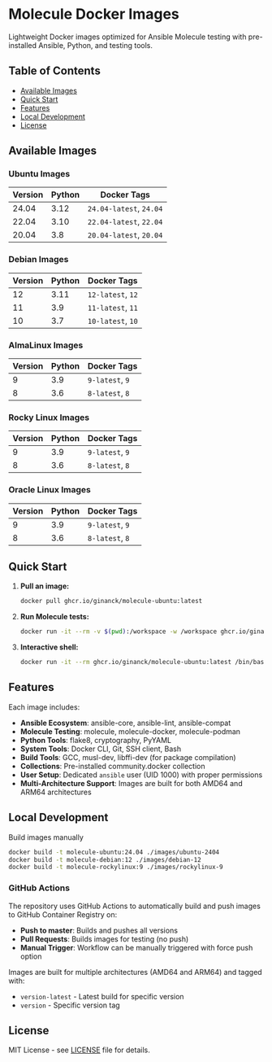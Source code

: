 # Molecule Docker Images

Lightweight Docker images optimized for Ansible Molecule testing with pre-installed Ansible, Python, and testing tools.

## Table of Contents

- [Available Images](#available-images)
- [Quick Start](#quick-start)
- [Features](#features)
- [Local Development](#local-development)
- [License](#license)

## Available Images

### Ubuntu Images

| Version | Python | Docker Tags |
|---------|--------|-------------|
| 24.04   | 3.12   | `24.04-latest`, `24.04` |
| 22.04   | 3.10   | `22.04-latest`, `22.04` |
| 20.04   | 3.8    | `20.04-latest`, `20.04` |

### Debian Images

| Version | Python | Docker Tags |
|---------|--------|-------------|
| 12      | 3.11   | `12-latest`, `12` |
| 11      | 3.9    | `11-latest`, `11` |
| 10      | 3.7    | `10-latest`, `10` |

### AlmaLinux Images

| Version | Python | Docker Tags |
|---------|--------|-------------|
| 9       | 3.9    | `9-latest`, `9` |
| 8       | 3.6    | `8-latest`, `8` |

### Rocky Linux Images

| Version | Python | Docker Tags |
|---------|--------|-------------|
| 9       | 3.9    | `9-latest`, `9` |
| 8       | 3.6    | `8-latest`, `8` |

### Oracle Linux Images

| Version | Python | Docker Tags |
|---------|--------|-------------|
| 9       | 3.9    | `9-latest`, `9` |
| 8       | 3.6    | `8-latest`, `8` |

## Quick Start

1. **Pull an image:**

   ```bash
   docker pull ghcr.io/ginanck/molecule-ubuntu:latest
   ```

2. **Run Molecule tests:**

   ```bash
   docker run -it --rm -v $(pwd):/workspace -w /workspace ghcr.io/ginanck/molecule-ubuntu:latest molecule test
   ```

3. **Interactive shell:**

   ```bash
   docker run -it --rm ghcr.io/ginanck/molecule-ubuntu:latest /bin/bash
   ```

## Features

Each image includes:

- **Ansible Ecosystem**: ansible-core, ansible-lint, ansible-compat
- **Molecule Testing**: molecule, molecule-docker, molecule-podman
- **Python Tools**: flake8, cryptography, PyYAML
- **System Tools**: Docker CLI, Git, SSH client, Bash
- **Build Tools**: GCC, musl-dev, libffi-dev (for package compilation)
- **Collections**: Pre-installed community.docker collection
- **User Setup**: Dedicated `ansible` user (UID 1000) with proper permissions
- **Multi-Architecture Support**: Images are built for both AMD64 and ARM64 architectures

## Local Development

Build images manually

   ```bash
   docker build -t molecule-ubuntu:24.04 ./images/ubuntu-2404
   docker build -t molecule-debian:12 ./images/debian-12
   docker build -t molecule-rockylinux:9 ./images/rockylinux-9
   ```

### GitHub Actions

The repository uses GitHub Actions to automatically build and push images to GitHub Container Registry on:

- **Push to master**: Builds and pushes all versions
- **Pull Requests**: Builds images for testing (no push)
- **Manual Trigger**: Workflow can be manually triggered with force push option

Images are built for multiple architectures (AMD64 and ARM64) and tagged with:

- `version-latest` - Latest build for specific version
- `version` - Specific version tag

## License

MIT License - see [LICENSE](LICENSE) file for details.
